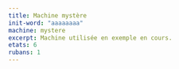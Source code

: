 ```yaml
---
title: Machine mystère
init-word: "aaaaaaaa"
machine: mystere
excerpt: Machine utilisée en exemple en cours.
etats: 6
rubans: 1
---
```

